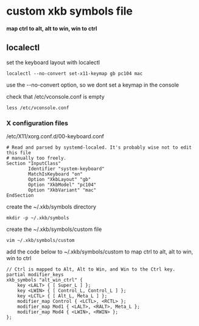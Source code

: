 # custom xkb symbols file 

#### map ctrl to alt, alt to win, win to ctrl

## localectl

set the keyboard layout with localectl

```
localectl --no-convert set-x11-keymap gb pc104 mac
```

use the --no-convert option,
so we dont set a keymap in the console

check that /etc/vconsole.conf is empty

```
less /etc/vconsole.conf
```

### X configuration files

/etc/X11/xorg.conf.d/00-keyboard.conf

```
# Read and parsed by systemd-localed. It's probably wise not to edit this file
# manually too freely.
Section "InputClass"
        Identifier "system-keyboard"
        MatchIsKeyboard "on"
        Option "XkbLayout" "gb"
        Option "XkbModel" "pc104"
        Option "XkbVariant" "mac"
EndSection
```


create the ~/.xkb/symbols directory

```
mkdir -p ~/.xkb/symbols
```

create the ~/.xkb/symbols/custom file

```
vim ~/.xkb/symbols/custom
```

add the code below to ~/.xkb/symbols/custom
to map ctrl to alt, alt to win, win to ctrl


```
// Ctrl is mapped to Alt, Alt to Win, and Win to the Ctrl key.
partial modifier_keys
xkb_symbols "alt_win_ctrl" {
    key <LALT> { [ Super_L ] };
    key <LWIN> { [ Control_L, Control_L ] };
    key <LCTL> { [ Alt_L, Meta_L ] };
    modifier_map Control { <LCTL>, <RCTL> };
    modifier_map Mod1 { <LALT>, <RALT>, Meta_L };
    modifier_map Mod4 { <LWIN>, <RWIN> };
};
```
